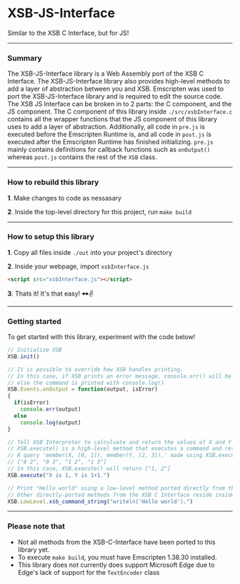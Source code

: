 # XSB-JS-Interface
Similar to the XSB C Interface, but for JS!

------------------------

### Summary
The XSB-JS-Interface library is a Web Assembly port of the XSB C Interface. The XSB-JS-Interface library also provides high-level methods to add a layer of abstraction between you and XSB. Emscripten was used to port the XSB-JS-Interface library and is required to edit the source code. The XSB JS Interface can be broken in to 2 parts: the C component, and the JS component. The C component of this library inside `./src/xsbInterface.c` contains all the wrapper functions that the JS component of this library uses to add a layer of abstraction. Additionally, all code in `pre.js` is executed before the Emscripten Runtime is, and all code in `post.js` is executed after the Emscripten Runtime has finished initializing. `pre.js` mainly contains definitions for callback functions such as `onOutput()` whereas `post.js` contains the rest of the `XSB` class.

------------------------
### How to rebuild this library

**1**. Make changes to code as nessasary

**2**. Inside the top-level directory for this project, run `make build`

------------------------
### How to setup this library

**1**. Copy all files inside `./out` into your project's directory

**2**. Inside your webpage, import `xsbInterface.js`

```html
<script src="xsbInterface.js"></script>
```

**3**. Thats it! It's that easy! 🕶✌

------------------------
### Getting started

To get started with this library, experiment with the code below!
```javascript
// Initialize XSB
XSB.init()

// It is possible to override how XSB handles printing.
// In this case, if XSB prints an error message, console.err() will be invoked
// else the command is printed with console.log()
XSB.Events.onOutput = function(output, isError)
{
  if(isError)
    console.err(output)
  else
    console.log(output)
}

// Tell XSB Interpreter to calculuate and return the values of X and Y
// XSB.execute() is a high-level method that executes a command and returns the results as a string[]
// A query 'member(X, [0, 1]), member(Y, [2, 3]).' made using XSB.execute() would return the following elements:
// ["0 2", "0 3", "1 2", "1 3"]
// In this case, XSB.execute() will return ["1, 2"]
XSB.execute("X is 1, Y is 1+1.")

// Print "Hello world" using a low-level method ported directly from the C Interface
// Other directly-ported methods from the XSB C Interface reside inside the 'LowLevel' section of the XSB-JS-Interface library as well.
XSB.LowLevel.xsb_command_string("writeln('Hello world').")
```
	

------------------------
### Please note that
* Not all methods from the XSB-C-Interface have been ported to this library yet.
* To execute `make build`, you must have Emscripten 1.38.30 installed.
* This library does not currently does support Microsoft Edge due to Edge's lack of support for the `TextEncoder` class
